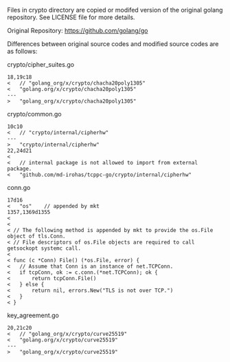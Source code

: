 Files in crypto directory are copied or modifed version of the original
golang repository. See LICENSE file for more details.


Original Repository:
  https://github.com/golang/go


Differences between original source codes and modified source codes are as
follows:

crypto/cipher_suites.go

```
18,19c18
< 	// "golang_org/x/crypto/chacha20poly1305"
< 	"golang.org/x/crypto/chacha20poly1305"
---
> 	"golang_org/x/crypto/chacha20poly1305"
```

crypto/common.go

```
10c10
< 	// "crypto/internal/cipherhw"
---
> 	"crypto/internal/cipherhw"
22,24d21
< 
< 	// internal package is not allowed to import from external package.
< 	"github.com/md-irohas/tcppc-go/crypto/internal/cipherhw"
```

conn.go

```
17d16
< 	"os"	// appended by mkt
1357,1369d1355
< 
< 
< // The following method is appended by mkt to provide the os.File object of tls.Conn.
< // File descriptors of os.File objects are required to call getsockopt systemc call.
< 
< func (c *Conn) File() (*os.File, error) {
< 	// Assume that Conn is an instance of net.TCPConn.
< 	if tcpConn, ok := c.conn.(*net.TCPConn); ok {
< 		return tcpConn.File()
< 	} else {
< 		return nil, errors.New("TLS is not over TCP.")
< 	}
< }
```

key_agreement.go

```
20,21c20
< 	// "golang_org/x/crypto/curve25519"
< 	"golang.org/x/crypto/curve25519"
---
> 	"golang_org/x/crypto/curve25519"
```
